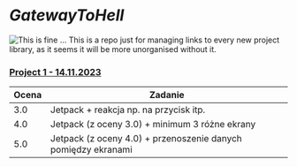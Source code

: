 # *GatewayToHell*
![This is fine ...](https://media.giphy.com/media/2UCt7zbmsLoCXybx6t/giphy.gif)
This is a repo just for managing links to every new project library, as it seems it will be more unorganised without it.

### [Project 1 - 14.11.2023](https://github.com/Buczixo/Projekt1)
|Ocena|Zadanie|
|---|---|
|3.0|Jetpack + reakcja np. na przycisk itp.|
|4.0|Jetpack (z oceny 3.0) + minimum 3 różne ekrany|
|5.0|Jetpack (z oceny 4.0) + przenoszenie danych pomiędzy ekranami|

